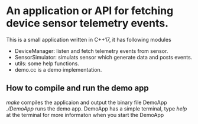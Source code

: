 # An application or API for fetching device sensor telemetry events.
This is a small application written in C++17, it has following modules
- DeviceManager: listen and fetch telemetry events from sensor.
- SensorSimulator: simulats sensor which generate data and posts events.
- utils: some help functions.
- demo.cc is a demo implementation.

## How to compile and run the demo app
_make_ compiles the applicaion and output the binary file DemoApp <br />
_./DemoApp_ runs the demo app. DemoApp has a simple terminal, type _help_ at the terminal for more informaton when you start the DemoApp
